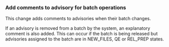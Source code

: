 ### Add comments to advisory for batch operations

This change adds comments to advisories when their batch changes.

If an advisory is removed from a batch by the system, an explanatory
comment is also added. This can occur if the batch is being released
but advisories assigned to the batch are in NEW_FILES, QE or REL_PREP
states.
